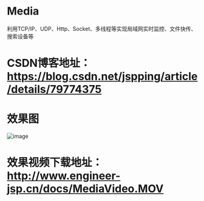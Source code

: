 # Media
利用TCP/IP、UDP、Http、Socket、多线程等实现局域网实时监控、文件快传、搜索设备等

# CSDN博客地址：https://blog.csdn.net/jspping/article/details/79774375

# 效果图
![image](https://github.com/Mr-Jiang/Media/blob/master/MediaImage/mediaImage.png)

# 效果视频下载地址：http://www.engineer-jsp.cn/docs/MediaVideo.MOV